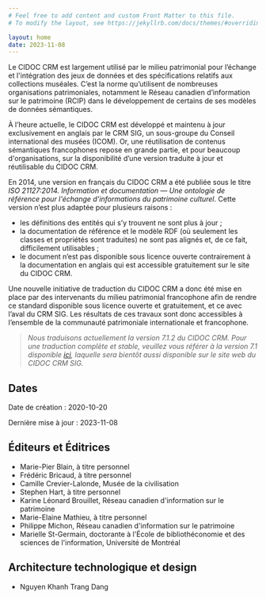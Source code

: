 ```yaml
---
# Feel free to add content and custom Front Matter to this file.
# To modify the layout, see https://jekyllrb.com/docs/themes/#overriding-theme-defaults

layout: home
date: 2023-11-08
---
```


Le CIDOC CRM est largement utilisé par le milieu patrimonial pour l’échange et l'intégration des jeux de données et des spécifications relatifs aux collections muséales. C’est la norme qu’utilisent de nombreuses organisations patrimoniales, notamment le Réseau canadien d’information sur le patrimoine (RCIP) dans le développement de certains de ses modèles de données sémantiques. 

À l’heure actuelle, le CIDOC CRM est développé et maintenu à jour exclusivement en anglais par le CRM SIG, un sous-groupe du Conseil international des musées (ICOM). Or, une réutilisation de contenus sémantiques francophones repose en grande partie, et pour beaucoup d'organisations, sur la disponibilité d’une version traduite à jour et réutilisable du CIDOC CRM.

En 2014, une version en français du CIDOC CRM a été publiée sous le titre *ISO 21127:2014. Information et documentation — Une ontologie de référence pour l'échange d'informations du patrimoine culturel*. Cette version n’est plus adaptée pour plusieurs raisons : 

* les définitions des entités qui s’y trouvent ne sont plus à jour ; 
* la documentation de référence et le modèle RDF (où seulement les classes et propriétés sont traduites) ne sont pas alignés et, de ce fait, difficilement utilisables ;	
* le document n’est pas disponible sous licence ouverte contrairement à la documentation en anglais qui est accessible gratuitement sur le site du CIDOC CRM.

Une nouvelle initiative de traduction du CIDOC CRM a donc été mise en place par des intervenants du milieu patrimonial francophone afin de rendre ce standard disponible sous licence ouverte et gratuitement, et ce avec l’aval du CRM SIG. Les résultats de ces travaux sont donc accessibles à l’ensemble de la communauté patrimoniale internationale et francophone.

> *Nous traduisons actuellement la version 7.1.2 du CIDOC CRM. Pour une traduction complète et stable, veuillez vous référer à la version 7.1 disponible [ici](https://cidoc-crm-fr.info/v7.1/information/introduction), laquelle sera bientôt aussi disponible sur le site web du CIDOC CRM SIG.*


## Dates

Date de création : 2020-10-20

Dernière mise à jour : 2023-11-08

## Éditeurs et Éditrices 

* Marie-Pier Blain, à titre personnel
* Frédéric Bricaud, à titre personnel
* Camille Crevier-Lalonde, Musée de la civilisation
* Stephen Hart, à titre personnel
* Karine Léonard Brouillet, Réseau canadien d'information sur le patrimoine
* Marie-Elaine Mathieu, à titre personnel
* Philippe Michon, Réseau canadien d'information sur le patrimoine
* Marielle St-Germain, doctorante à l'École de bibliothéconomie et des sciences de l'information, Université de Montréal

## Architecture technologique et design

* Nguyen Khanh Trang Dang
